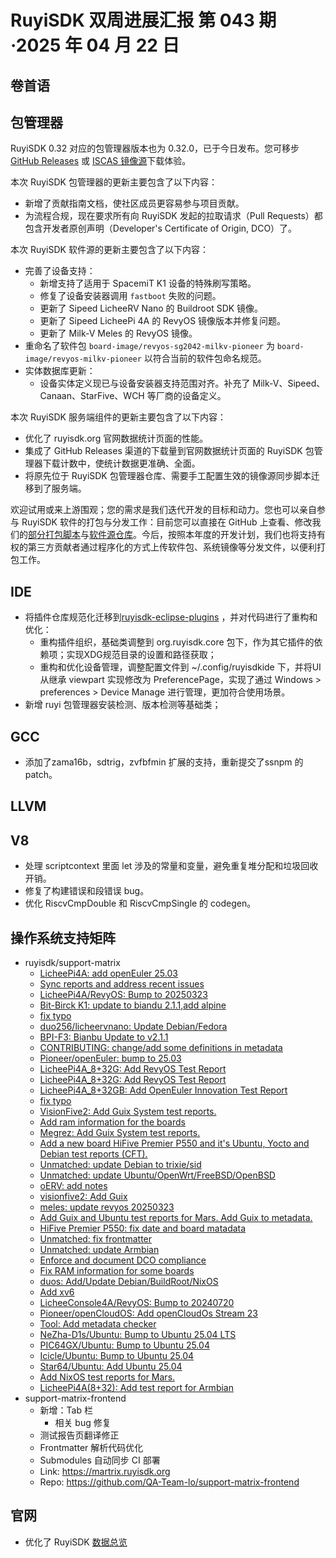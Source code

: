 # RuyiSDK 双周进展汇报  第 043 期·2025 年 04 月 22 日

## 卷首语

## 包管理器

RuyiSDK 0.32 对应的包管理器版本也为 0.32.0，已于今日发布。您可移步
[GitHub Releases][ruyi-0.32.0-gh] 或 [ISCAS 镜像源][ruyi-0.32.0-iscas]下载体验。

[ruyi-0.32.0-gh]: https://github.com/ruyisdk/ruyi/releases/tag/0.32.0
[ruyi-0.32.0-iscas]: https://mirror.iscas.ac.cn/ruyisdk/ruyi/releases/0.32.0/

本次 RuyiSDK 包管理器的更新主要包含了以下内容：

* 新增了贡献指南文档，使社区成员更容易参与项目贡献。
* 为流程合规，现在要求所有向 RuyiSDK 发起的拉取请求（Pull Requests）都包含开发者原创声明（Developer's Certificate of Origin, DCO）了。

本次 RuyiSDK 软件源的更新主要包含了以下内容：

* 完善了设备支持：
    * 新增支持了适用于 SpacemiT K1 设备的特殊刷写策略。
    * 修复了设备安装器调用 `fastboot` 失败的问题。
    * 更新了 Sipeed LicheeRV Nano 的 Buildroot SDK 镜像。
    * 更新了 Sipeed LicheePi 4A 的 RevyOS 镜像版本并修复问题。
    * 更新了 Milk-V Meles 的 RevyOS 镜像。
* 重命名了软件包 `board-image/revyos-sg2042-milkv-pioneer` 为 `board-image/revyos-milkv-pioneer` 以符合当前的软件包命名规范。
* 实体数据库更新：
    * 设备实体定义现已与设备安装器支持范围对齐。补充了 Milk-V、Sipeed、Canaan、StarFive、WCH 等厂商的设备定义。

本次 RuyiSDK 服务端组件的更新主要包含了以下内容：

* 优化了 ruyisdk.org 官网数据统计页面的性能。
* 集成了 GitHub Releases 渠道的下载量到官网数据统计页面的 RuyiSDK 包管理器下载计数中，使统计数据更准确、全面。
* 将原先位于 RuyiSDK 包管理器仓库、需要手工配置生效的镜像源同步脚本迁移到了服务端。

欢迎试用或来上游围观；您的需求是我们迭代开发的目标和动力。您也可以亲自参与
RuyiSDK 软件的打包与分发工作：目前您可以直接在 GitHub 上查看、修改我们的[部分打包脚本](https://github.com/ruyisdk/ruyici)与[软件源仓库](https://github.com/ruyisdk/packages-index)。今后，按照本年度的开发计划，我们也将支持有权的第三方贡献者通过程序化的方式上传软件包、系统镜像等分发文件，以便利打包工作。

## IDE
- 将插件仓库规范化迁移到[ruyisdk-eclipse-plugins](https://github.com/ruyisdk/ruyisdk-eclipse-plugins) ，并对代码进行了重构和优化：
   - 重构插件组织，基础类调整到 org.ruyisdk.core 包下，作为其它插件的依赖项；实现XDG规范目录的设置和路径获取；
   - 重构和优化设备管理，调整配置文件到 ~/.config/ruyisdkide 下，并将UI从继承 viewpart 实现修改为 PreferencePage，实现了通过 Windows > preferences > Device Manage 进行管理，更加符合使用场景。
- 新增 ruyi 包管理器安装检测、版本检测等基础类；

## GCC
- 添加了zama16b，sdtrig，zvfbfmin 扩展的支持，重新提交了ssnpm 的 patch。

## LLVM

## V8
- 处理 scriptcontext 里面 let 涉及的常量和变量，避免重复堆分配和垃圾回收开销。
- 修复了构建错误和段错误 bug。
- 优化 RiscvCmpDouble 和 RiscvCmpSingle 的 codegen。

## 操作系统支持矩阵

- ruyisdk/support-matrix
  - [LicheePi4A: add openEuler 25.03](https://github.com/ruyisdk/support-matrix/pull/237)
  - [Sync reports and address recent issues](https://github.com/ruyisdk/support-matrix/pull/238)
  - [LicheePi4A/RevyOS: Bump to 20250323](https://github.com/ruyisdk/support-matrix/pull/239)
  - [Bit-Birck K1: update to biandu 2.1.1,add alpine](https://github.com/ruyisdk/support-matrix/pull/240)
  - [fix typo](https://github.com/ruyisdk/support-matrix/pull/241)
  - [duo256/licheervnano: Update Debian/Fedora](https://github.com/ruyisdk/support-matrix/pull/242)
  - [BPI-F3: Bianbu Update to v2.1.1](https://github.com/ruyisdk/support-matrix/pull/243)
  - [CONTRIBUTING: change/add some definitions in metadata](https://github.com/ruyisdk/support-matrix/pull/245)
  - [Pioneer/openEuler: bump to 25.03](https://github.com/ruyisdk/support-matrix/pull/246)
  - [LicheePi4A_8+32G: Add RevyOS Test Report](https://github.com/ruyisdk/support-matrix/pull/247)
  - [LicheePi4A_8+32G: Add RevyOS Test Report](https://github.com/ruyisdk/support-matrix/pull/247)
  - [LicheePi4A_8+32GB: Add OpenEuler Innovation Test Report](https://github.com/ruyisdk/support-matrix/pull/248)
  - [fix typo](https://github.com/ruyisdk/support-matrix/pull/249)
  - [VisionFive2: Add Guix System test reports.](https://github.com/ruyisdk/support-matrix/pull/250)
  - [Add ram information for the boards](https://github.com/ruyisdk/support-matrix/pull/251)
  - [Megrez: Add Guix System test reports.](https://github.com/ruyisdk/support-matrix/pull/252)
  - [Add a new board HiFive Premier P550 and it's Ubuntu, Yocto and Debian test reports (CFT).](https://github.com/ruyisdk/support-matrix/pull/253)
  - [Unmatched: update Debian to trixie/sid](https://github.com/ruyisdk/support-matrix/pull/254)
  - [Unmatched: update Ubuntu/OpenWrt/FreeBSD/OpenBSD](https://github.com/ruyisdk/support-matrix/pull/255)
  - [oERV: add notes](https://github.com/ruyisdk/support-matrix/pull/256)
  - [visionfive2: Add Guix](https://github.com/ruyisdk/support-matrix/pull/258)
  - [meles: update revyos 20250323](https://github.com/ruyisdk/support-matrix/pull/259)
  - [Add Guix and Ubuntu test reports for Mars. Add Guix to metadata.](https://github.com/ruyisdk/support-matrix/pull/260)
  - [HiFive Premier P550: fix date and board matadata](https://github.com/ruyisdk/support-matrix/pull/261)
  - [Unmatched: fix frontmatter](https://github.com/ruyisdk/support-matrix/pull/262)
  - [Unmatched: update Armbian](https://github.com/ruyisdk/support-matrix/pull/263)
  - [Enforce and document DCO compliance](https://github.com/ruyisdk/support-matrix/pull/264)
  - [Fix RAM information for some boards](https://github.com/ruyisdk/support-matrix/pull/265)
  - [duos: Add/Update Debian/BuildRoot/NixOS](https://github.com/ruyisdk/support-matrix/pull/266)
  - [Add xv6](https://github.com/ruyisdk/support-matrix/pull/268)
  - [LicheeConsole4A/RevyOS: Bump to 20240720](https://github.com/ruyisdk/support-matrix/pull/269)
  - [Pioneer/openCloudOS: Add openCloudOs Stream 23](https://github.com/ruyisdk/support-matrix/pull/270)
  - [Tool: Add metadata checker ](https://github.com/ruyisdk/support-matrix/pull/271)
  - [NeZha-D1s/Ubuntu: Bump to Ubuntu 25.04 LTS](https://github.com/ruyisdk/support-matrix/pull/272)
  - [PIC64GX/Ubuntu: Bump to Ubuntu 25.04](https://github.com/ruyisdk/support-matrix/pull/273)
  - [Icicle/Ubuntu: Bump to Ubuntu 25.04](https://github.com/ruyisdk/support-matrix/pull/274)
  - [Star64/Ubuntu: Add Ubuntu 25.04](https://github.com/ruyisdk/support-matrix/pull/275)
  - [Add NixOS test reports for Mars.](https://github.com/ruyisdk/support-matrix/pull/276)
  - [LicheePi4A(8+32): Add test report for Armbian ](https://github.com/ruyisdk/support-matrix/pull/278)
- support-matrix-frontend
  - 新增：Tab 栏
    - 相关 bug 修复
  - 测试报告页翻译修正
  - Frontmatter 解析代码优化
  - Submodules 自动同步 CI 部署
  - Link: https://martrix.ruyisdk.org
  - Repo: https://github.com/QA-Team-lo/support-matrix-frontend

## 官网

+ 优化了 RuyiSDK [数据总览](https://ruyisdk.org/Home/StatisticalDataPages/)

